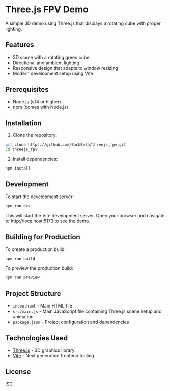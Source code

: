 # Three.js FPV Demo

A simple 3D demo using Three.js that displays a rotating cube with proper lighting.

## Features

- 3D scene with a rotating green cube
- Directional and ambient lighting
- Responsive design that adapts to window resizing
- Modern development setup using Vite

## Prerequisites

- Node.js (v14 or higher)
- npm (comes with Node.js)

## Installation

1. Clone the repository:
```bash
git clone https://github.com/ZachBeta/threejs_fpv.git
cd threejs_fpv
```

2. Install dependencies:
```bash
npm install
```

## Development

To start the development server:

```bash
npm run dev
```

This will start the Vite development server. Open your browser and navigate to http://localhost:5173 to see the demo.

## Building for Production

To create a production build:

```bash
npm run build
```

To preview the production build:

```bash
npm run preview
```

## Project Structure

- `index.html` - Main HTML file
- `src/main.js` - Main JavaScript file containing Three.js scene setup and animation
- `package.json` - Project configuration and dependencies

## Technologies Used

- [Three.js](https://threejs.org/) - 3D graphics library
- [Vite](https://vitejs.dev/) - Next generation frontend tooling

## License

ISC